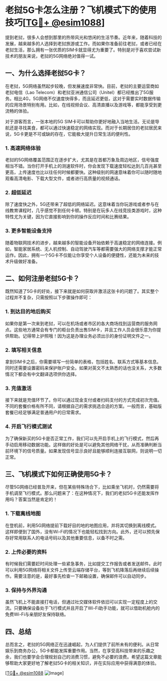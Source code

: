 # 老挝5G卡怎么注册？飞机模式下的使用技巧[[TG💪+ @esim1088](https://t.me/s/esim1088)]

提到老挝，很多人会想到那里的热带风光和悠闲的生活节奏。近年来，随着科技的发展，越来越多的人选择到老挝旅游或工作。而如果你准备前往老挝，或者已经在老挝生活，那么拥有一张优质的SIM卡就显得尤为重要了。特别是对于喜欢尝试新技术的朋友来说，老挝的5G网络绝对值得一试。

## 一、为什么选择老挝5G卡？

在老挝，5G网络虽然起步较晚，但发展速度非常快。目前，老挝的主要运营商如老挝电信（Lao Telecom）和老挝亚洲通信公司（Unitel）都已经推出了5G服务。相比4G，5G网络不仅速度快得多，而且延迟更低，这对于需要实时数据传输的应用场景特别有用。比如，在线视频会议、高清直播以及游戏等，都能享受到更流畅的体验。

对于游客而言，一张本地的5G SIM卡可以帮助你更好地融入当地生活。无论是导航还是寻找美食，都可以通过快速稳定的网络实现。而对于长期居住的老挝居民来说，5G卡更是不可或缺的存在，它能极大提升日常生活的便利性。

### 1. 高速网络体验

老挝的5G网络覆盖范围正在逐步扩大，尤其是在首都万象及周边地区，信号强度相当不错。当你打开手机上的测速软件时，你会发现下载速度轻松达到几百兆甚至更高，上传速度也比以往任何时候都要快。这种级别的网速意味着你可以随时随地观看高清电影、下载大型文件，或者进行高质量的视频通话。

### 2. 超低延迟

除了速度快之外，5G还带来了超低的网络延迟。这意味着当你玩游戏或者参与在线教育课程时，几乎感觉不到任何卡顿。特别是在玩多人在线竞技类游戏时，这种特性尤为关键，因为它直接影响到你的操作反应时间和比赛结果。

### 3. 更多智能设备支持

随着物联网技术的进步，越来越多的智能设备开始依赖于高速稳定的网络连接。例如，智能家居系统、无人机控制、自动驾驶汽车等都需要强大的网络支撑才能正常运作。因此，拥有一个5G卡不仅能让你享受个人设备的便捷性，还能为未来的技术升级做好准备。

## 二、如何注册老挝5G卡？

既然知道了5G卡的好处，接下来就是如何获取并激活这张卡的问题了。其实整个过程并不复杂，只需按照以下步骤操作即可：

### 1. 到达目的地后购买

如果你是第一次来到老挝，可以在机场或者市区的各大商场找到运营商的服务网点。这些地方通常会有专门的柜台负责出售SIM卡，并且工作人员会很乐意为你提供帮助。记得带上护照哦！因为这是办理业务必须出示的身份证明文件之一。

### 2. 填写相关信息

拿到SIM卡之后，你需要填写一份简单的表格，包括姓名、联系方式等基本信息。同时还需要设置密码来保护账户安全。如果对英文不太熟悉的话也没关系，大多数情况下都会有中文翻译选项供你选择。

### 3. 充值激活

接下来就是充值环节了。你可以通过现金支付或者扫码支付的方式完成初次充值。不同的套餐价格有所不同，请根据自己的需求挑选合适的方案。一般而言，基础版套餐已经足够满足普通用户的日常需求。

### 4. 开启飞行模式测试

为了确保新买的5G卡是否正常工作，我们可以先开启手机上的飞行模式，然后再手动启用移动数据功能。这样做的好处是可以避免其他网络干扰，从而准确判断当前环境下的信号质量。如果发现信号显示良好且能够顺利连接互联网，则说明一切正常。

## 三、飞机模式下如何正确使用5G卡？

尽管5G网络已经普及开来，但在某些特殊场合下，比如乘坐飞机时，仍然需要将手机调至飞行模式。那么问题来了：在这种情况下，我们的老挝5G卡还能发挥作用吗？答案当然是肯定的！

### 1. 下载离线地图

在登机前，利用5G网络提前下载好目的地的地图应用，并将其切换到离线模式。这样即便到了国外，没有Wi-Fi的情况下也能轻松找到方向。此外，还可以预先保存好常用联系人的电话号码以及其他重要信息，以备不时之需。

### 2. 上传必要的资料

有时候我们需要赶时间处理一些紧急事务，比如提交工作报告或者发送邮件。此时可以利用5G网络将相关文件上传至云端存储平台，等到飞机降落后再继续后续操作。需要注意的是，最好事先检查一下邮箱设置，确保邮件可以自动同步。

### 3. 保持与外界沟通

虽然飞机上不能直接打电话，但通过社交媒体软件依旧可以实现一定程度上的交流。只要确保设备处于飞行模式并且开启了Wi-Fi助手功能，就可以借助机舱内的免费Wi-Fi与亲朋好友保持联络。

## 四、总结

总而言之，老挝的5G网络正在迅速崛起，为人们提供了前所未有的便利。从日常娱乐到商务办公，5G卡都能发挥重要作用。当然，在享受高科技带来的乐趣之余，我们也要学会合理规划自己的消费习惯，避免不必要的浪费。希望这篇文章能够帮助大家更好地了解老挝5G卡的相关知识，并在实际应用中获得满意的体验。

[[TG💪+ @esim1088](https://t.me/s/esim1088) ![Image](https://i.postimg.cc/4NQfJmqS/Snipaste-2025-05-13-00-14-12.png)]